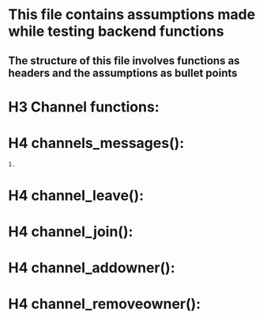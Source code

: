 This file contains assumptions made while testing backend functions
===================================================================
The structure of this file involves functions as headers and the assumptions as bullet points
------------------------------------------------------------------
# H3 Channel functions:

# H4 channels_messages():
    1.

# H4 channel_leave():

# H4 channel_join():

# H4 channel_addowner():

# H4 channel_removeowner():